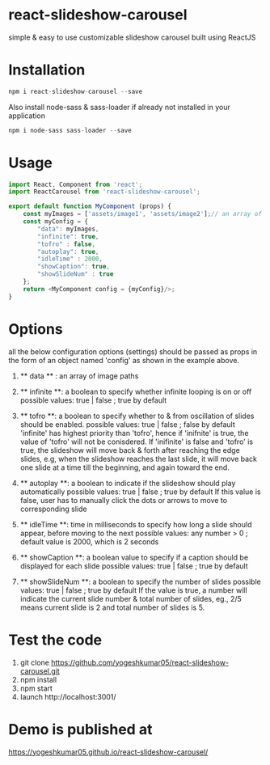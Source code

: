 # react-slideshow-carousel
simple &amp; easy to use customizable slideshow carousel built using ReactJS

# Installation
```javascript
npm i react-slideshow-carousel --save
```

Also install node-sass & sass-loader if already not installed in your application
```javascript
npm i node-sass sass-loader --save
```

# Usage
```javascript
import React, Component from 'react';
import ReactCarousel from 'react-slideshow-carousel';

export default function MyComponent (props) {
    const myImages = ['assets/image1', 'assets/image2'];// an array of image paths
    const myConfig = {
        "data": myImages, 
        "infinite": true, 
        "tofro" : false, 
        "autoplay": true, 
        "idleTime" : 2000,
        "showCaption": true,
        "showSlideNum" : true
    };
    return <MyComponent config = {myConfig}/>;
}
```
# Options
all the below configuration options (settings) should be passed as props in the form of an object named 'config' as shown in the example above.

1. ** data ** : an array of image paths

2. ** infinite **: a boolean to specify whether infinite looping is on or off
    possible values: true | false ; true by default

3. ** tofro **: a boolean to specify whether to & from oscillation of slides should be enabled.
    possible values: true | false ; false by default
    'infinite' has highest priority than 'tofro', hence if 'inifnite' is true, the value of 'tofro' will not be conisdered. If 'inifinite' is false and 'tofro' is true, the slideshow will move back & forth after reaching the edge slides, e.g, when the slideshow reaches the last slide, it will move back one slide at a time till the beginning, and again toward the end.
4. ** autoplay **: a boolean to indicate if the slideshow should play automatically
    possible values: true | false ; true by default
    If this value is false, user has to manually click the dots or arrows to move to corresponding slide
5. ** idleTime **: time in milliseconds to specify how long a slide should appear, before moving to the next
    possible values: any number > 0 ; default value is 2000, which is 2 seconds
6. ** showCaption **: a boolean value to specify if a caption should be displayed for each slide
     possible values: true | false ; true by default
7. ** showSlideNum **: a boolean to specify the number of slides
     possible values: true | false ; true by default
     If the value is true, a number will indicate the current slide number & total number of slides, eg., 2/5 means current slide is 2 and total number of slides is 5.

# Test the code
1. git clone https://github.com/yogeshkumar05/react-slideshow-carousel.git
2. npm install
3. npm start
4. launch http://localhost:3001/
    
# Demo is published at 
https://yogeshkumar05.github.io/react-slideshow-carousel/
